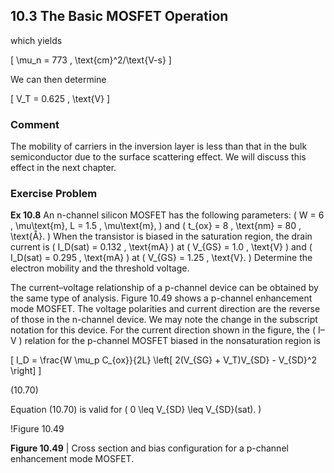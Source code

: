 ## 10.3 The Basic MOSFET Operation

which yields

\[
\mu_n = 773 \, \text{cm}^2/\text{V-s}
\]

We can then determine

\[
V_T = 0.625 \, \text{V}
\]

### Comment

The mobility of carriers in the inversion layer is less than that in the bulk semiconductor due to the surface scattering effect. We will discuss this effect in the next chapter.

### Exercise Problem

**Ex 10.8** An n-channel silicon MOSFET has the following parameters: \( W = 6 \, \mu\text{m}, L = 1.5 \, \mu\text{m}, \) and \( t_{ox} = 8 \, \text{nm} = 80 \, \text{Å}. \) When the transistor is biased in the saturation region, the drain current is \( I_D(sat) = 0.132 \, \text{mA} \) at \( V_{GS} = 1.0 \, \text{V} \) and \( I_D(sat) = 0.295 \, \text{mA} \) at \( V_{GS} = 1.25 \, \text{V}. \) Determine the electron mobility and the threshold voltage.

The current–voltage relationship of a p-channel device can be obtained by the same type of analysis. Figure 10.49 shows a p-channel enhancement mode MOSFET. The voltage polarities and current direction are the reverse of those in the n-channel device. We may note the change in the subscript notation for this device. For the current direction shown in the figure, the \( I–V \) relation for the p-channel MOSFET biased in the nonsaturation region is

\[
I_D = \frac{W \mu_p C_{ox}}{2L} \left[ 2(V_{SG} + V_T)V_{SD} - V_{SD}^2 \right]
\]

(10.70)

Equation (10.70) is valid for \( 0 \leq V_{SD} \leq V_{SD}(sat). \)

!Figure 10.49

**Figure 10.49** | Cross section and bias configuration for a p-channel enhancement mode MOSFET.